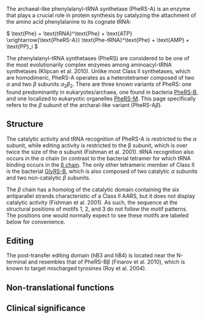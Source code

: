 
The archaeal-like phenylalanyl-tRNA synthetase (PheRS-A) is an enzyme that plays a crucial role in protein synthesis by catalyzing the attachment of the amino acid phenylalanine to its cognate tRNA:




$ \text{Phe} + \text{tRNA}^\text{Phe} + \text{ATP} \xrightarrow{\text{PheRS-A}} \text{Phe-tRNA}^\text{Phe} + \text{AMP} + \text{PP}_i  $



The phenylalanyl-tRNA synthetases (PheRS) are considered to be one of the most evolutionarily complex enzymes among aminoacyl-tRNA synthetases (Klipcan et al. 2010).
Unlike most Class II synthetases, which are homodimeric, PheRS-A operates as a heterotetramer composed of two $\alpha$ and two $\beta$ subunits $\alpha_2 \beta_2$. 
There are three known variants of PheRS: one found predominantly in eukaryotes/archaea, one found in bacteria [PheRS-B](/class2/phe1), and one localized to eukaryotic organelles [PheRS-M](/class2/phe5). 
This page specifically refers to the $\beta$ subunit of the archaral-like variant (PheRS-A$\beta$). 




## Structure

The catalytic activity and tRNA recognition of PheRS-A is restricted to the $\alpha$ subunit, while  editing activity is restricted to the &beta; subunit, which is over twice the size of the &alpha; subunit (Fishman et al. 2001). 
tRNA recognition also occurs in the $\alpha$ chain (in contrast to the bacterial tetramer for which tRNA binding occurs in the [&beta; chain](/class2/phe2/).
The only other tetrameric member of Class II is the bacterial [GlyRS-B](/class2/gly2), which is also composed of two catalytic $\alpha$ subunits and two non-catalytic $\beta$ subunits.


The $\beta$ chain has a homolog of the catalytic domain containing the six antiparallel strands characteristic of a Class II AARS, but it does not display catalytic activity (Fishman et al. 2001).
As such, the sequence at the structural positions of motifs 1, 2, and 3 do not follow the motif patterns. The positions one would normally expect to see these motifs are labeled below for convenience.






## Editing


The post-transfer editing domain (hB3 and hB4) is located near the N-terminal and resembles that of PheRS-B&beta; (Finarov et al. 2010), which is known to target mischarged tyrosines (Roy et al. 2004).


## Non-translational functions



## Clinical significance